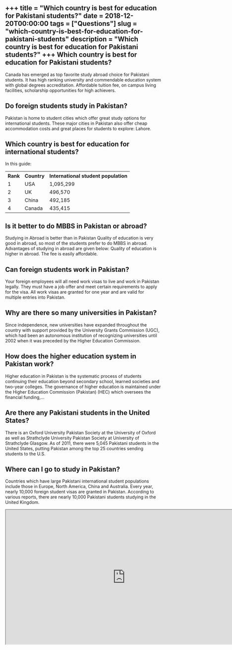 +++
title = "Which country is best for education for Pakistani students?"
date = 2018-12-20T00:00:00
tags = ["Questions"]
slug = "which-country-is-best-for-education-for-pakistani-students"
description = "Which country is best for education for Pakistani students?"
+++
Which country is best for education for Pakistani students?
-----------------------------------------------------------

Canada has emerged as top favorite study abroad choice for Pakistani students. It has high ranking university and commendable education system with global degrees accreditation. Affordable tuition fee, on campus living facilities, scholarship opportunities for high achievers.

Do foreign students study in Pakistan?
--------------------------------------

Pakistan is home to student cities which offer great study options for international students. These major cities in Pakistan also offer cheap accommodation costs and great places for students to explore: Lahore.

Which country is best for education for international students?
---------------------------------------------------------------

In this guide:

<table><tr><th>Rank</th><th>Country</th><th>International student population</th></tr><tr><td>1</td><td>USA</td><td>1,095,299</td></tr><tr><td>2</td><td>UK</td><td>496,570</td></tr><tr><td>3</td><td>China</td><td>492,185</td></tr><tr><td>4</td><td>Canada</td><td>435,415</td></tr></table>

Is it better to do MBBS in Pakistan or abroad?
----------------------------------------------

Studying in Abroad is better than in Pakistan Quality of education is very good in abroad, so most of the students prefer to do MBBS in abroad. Advantages of studying in abroad are given below: Quality of education is higher in abroad. The fee is easily affordable.

Can foreign students work in Pakistan?
--------------------------------------

Your foreign employees will all need work visas to live and work in Pakistan legally. They must have a job offer and meet certain requirements to apply for the visa. All work visas are granted for one year and are valid for multiple entries into Pakistan.

Why are there so many universities in Pakistan?
-----------------------------------------------

Since independence, new universities have expanded throughout the country with support provided by the University Grants Commission (UGC), which had been an autonomous institution of recognizing universities until 2002 when it was preceded by the Higher Education Commission.

How does the higher education system in Pakistan work?
------------------------------------------------------

Higher education in Pakistan is the systematic process of students continuing their education beyond secondary school, learned societies and two-year colleges. The governance of higher education is maintained under the Higher Education Commission (Pakistan) (HEC) which oversees the financial funding,…

Are there any Pakistani students in the United States?
------------------------------------------------------

There is an Oxford University Pakistan Society at the University of Oxford as well as Strathclyde University Pakistan Society at University of Strathclyde Glasgow. As of 2011, there were 5,045 Pakistani students in the United States, putting Pakistan among the top 25 countries sending students to the U.S.

Where can I go to study in Pakistan?
------------------------------------

Countries which have large Pakistani international student populations include those in Europe, North America, China and Australia. Every year, nearly 10,000 foreign student visas are granted in Pakistan. According to various reports, there are nearly 10,000 Pakistani students studying in the United Kingdom.

<iframe allow="accelerometer; autoplay; clipboard-write; encrypted-media; gyroscope; picture-in-picture" allowfullscreen="" class="__youtube_prefs__  epyt-is-override  no-lazyload" data-no-lazy="1" data-origheight="433" data-origwidth="770" data-skipgform_ajax_framebjll="" height="433" id="_ytid_55307" loading="lazy" src="https://www.youtube.com/embed/gcYsY-iqpC0?enablejsapi=1&autoplay=0&cc_load_policy=0&cc_lang_pref=&iv_load_policy=1&loop=0&modestbranding=0&rel=1&fs=1&playsinline=0&autohide=2&theme=dark&color=red&controls=1&" title="YouTube player" width="770"></iframe>